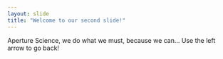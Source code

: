 ```yaml
---
layout: slide
title: "Welcome to our second slide!"
---
```

Aperture Science, we do what we must, because we can...
Use the left arrow to go back!
